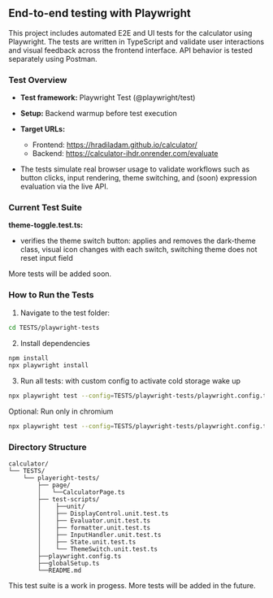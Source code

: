 ## End-to-end testing with Playwright

This project includes automated E2E and UI tests for the calculator using Playwright. The tests are written in TypeScript and validate user interactions and visual feedback across the frontend interface. API behavior is tested separately using Postman.


### Test Overview

- **Test framework:** Playwright Test (@playwright/test)  
- **Setup:** Backend warmup before test execution
- **Target URLs:** 
    - Frontend: https://hradiladam.github.io/calculator/
    - Backend: https://calculator-ihdr.onrender.com/evaluate

- The tests simulate real browser usage to validate workflows such as button clicks, input rendering, theme switching, and (soon) expression evaluation via the live API.


### Current Test Suite
**theme-toggle.test.ts:**
- verifies the theme switch button: applies and removes the dark-theme class, visual icon changes with each switch, switching theme does not reset input field

More tests will be added soon.


### How to Run the Tests

1. Navigate to the test folder:
```bash
cd TESTS/playwright-tests
```

2. Install dependencies
```bash
npm install
npx playwright install
```

3. Run all tests: with custom config to activate cold storage wake up
``` bash
npx playwright test --config=TESTS/playwright-tests/playwright.config.ts
```

Optional: Run only in chromium
```bash
npx playwright test --config=TESTS/playwright-tests/playwright.config.ts --project=chromium
```


### Directory Structure

```
calculator/
└── TESTS/
    └── playeright-tests/
        ├── page/  
        │   └──CalculatorPage.ts
        ├── test-scripts/
        │    ├──unit/
        │    ├── DisplayControl.unit.test.ts
        │    ├── Evaluator.unit.test.ts
        │    ├── formatter.unit.test.ts
        │    ├── InputHandler.unit.test.ts
        │    ├── State.unit.test.ts
        │    └── ThemeSwitch.unit.test.ts
        ├──playwright.config.ts
        ├──globalSetup.ts
        └──README.md
```


This test suite is a work in progess. More tests will be added in the future.
